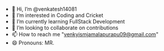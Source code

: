 - 👋 Hi, I’m @venkatesh14081
- 👀 I’m interested in Coding and Cricket
- 🌱 I’m currently learning FullStack Development
- 💞️ I’m looking to collaborate on contributions
- 📫 How to reach me "venkyismjamalapurapu09@gmail.com"
- 😄 Pronouns: MR.


<!---
venkatesh14081/venkatesh14081 is a ✨ special ✨ repository because its `README.md` (this file) appears on your GitHub profile.
You can click the Preview link to take a look at your changes.
--->
